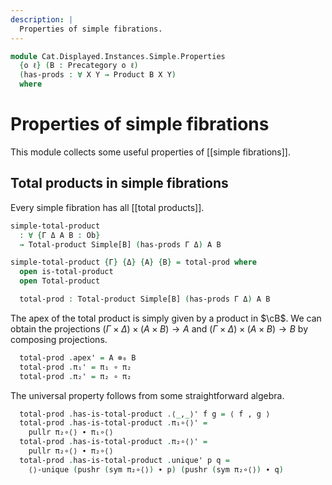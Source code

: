 ```yaml
---
description: |
  Properties of simple fibrations.
---
```

<!--
```agda
open import Cat.Displayed.Diagram.Total.Product
open import Cat.Diagram.Product
open import Cat.Displayed.Base

open import Cat.Prelude

import Cat.Displayed.Instances.Simple
import Cat.Reasoning
```
-->
```agda
module Cat.Displayed.Instances.Simple.Properties
  {o ℓ} (B : Precategory o ℓ)
  (has-prods : ∀ X Y → Product B X Y)
  where
```

<!--
```agda
open Cat.Reasoning B
open Cat.Displayed.Instances.Simple B has-prods
  renaming (Simple to Simple[B])
open Binary-products B has-prods
```
-->

# Properties of simple fibrations

This module collects some useful properties of [[simple fibrations]].

## Total products in simple fibrations

Every simple fibration has all [[total products]].

```agda
simple-total-product
  : ∀ {Γ Δ A B : Ob}
  → Total-product Simple[B] (has-prods Γ Δ) A B
```

```agda
simple-total-product {Γ} {Δ} {A} {B} = total-prod where
  open is-total-product
  open Total-product

  total-prod : Total-product Simple[B] (has-prods Γ Δ) A B
```

The apex of the total product is simply given by a product in $\cB$.
We can obtain the projections $(\Gamma \times \Delta) \times (A \times B) \to A$
and $(\Gamma \times \Delta) \times (A \times B) \to B$ by composing projections.

```agda
  total-prod .apex' = A ⊗₀ B
  total-prod .π₁' = π₁ ∘ π₂
  total-prod .π₂' = π₂ ∘ π₂
```

The universal property follows from some straightforward algebra.

```agda
  total-prod .has-is-total-product .⟨_,_⟩' f g = ⟨ f , g ⟩
  total-prod .has-is-total-product .π₁∘⟨⟩' =
    pullr π₂∘⟨⟩ ∙ π₁∘⟨⟩
  total-prod .has-is-total-product .π₂∘⟨⟩' =
    pullr π₂∘⟨⟩ ∙ π₂∘⟨⟩
  total-prod .has-is-total-product .unique' p q =
    ⟨⟩-unique (pushr (sym π₂∘⟨⟩) ∙ p) (pushr (sym π₂∘⟨⟩) ∙ q)
```
